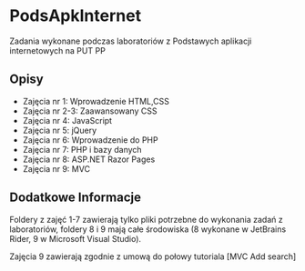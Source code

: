 # PodsApkInternet
Zadania wykonane podczas laboratoriów z Podstawych aplikacji internetowych na PUT PP

## Opisy
 - Zajęcia nr 1: Wprowadzenie HTML,CSS
 - Zajęcia nr 2-3: Zaawansowany CSS
 - Zajęcia nr 4: JavaScript
 - Zajęcia nr 5: jQuery
 - Zajęcia nr 6: Wprowadzenie do PHP
 - Zajęcia nr 7: PHP i bazy danych
 - Zajęcia nr 8: ASP.NET Razor Pages
 - Zajęcia nr 9: MVC

## Dodatkowe Informacje
 Foldery z zajęć 1-7 zawierają tylko pliki potrzebne do wykonania zadań z laboratoriów, 
 foldery 8 i 9 mają całe środowiska (8 wykonane w JetBrains Rider, 9 w Microsoft Visual Studio).
 
 Zajęcia 9 zawierają zgodnie z umową do połowy tutoriala [MVC Add search]
